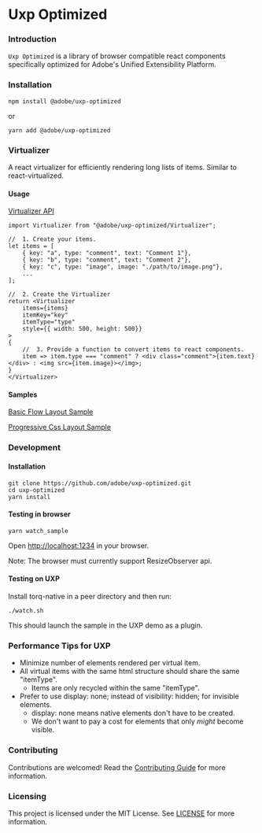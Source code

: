 Uxp Optimized
=============

### Introduction

`Uxp Optimized` is a library of browser compatible react components specifically optimized for Adobe's Unified Extensibility Platform.

### Installation

    npm install @adobe/uxp-optimized

or

    yarn add @adobe/uxp-optimized

### Virtualizer

A react virtualizer for efficiently rendering long lists of items. Similar to react-virtualized.

#### Usage

[Virtualizer API](./src/Virtualizer/VirtualizerApi.ts)

    import Virtualizer from "@adobe/uxp-optimized/Virtualizer";

    //  1. Create your items.
    let items = [
        { key: "a", type: "comment", text: "Comment 1"},
        { key: "b", type: "comment", text: "Comment 2"},
        { key: "c", type: "image", image: "./path/to/image.png"},
        ...
    ];

    //  2. Create the Virtualizer
    return <Virtualizer
        items={items}
        itemKey="key"
        itemType="type"
        style={{ width: 500, height: 500}}
    >
    {
        //  3. Provide a function to convert items to react components.
        item => item.type === "comment" ? <div class="comment">{item.text}</div> : <img src={item.image}></img>;
    }
    </Virtualizer>


#### Samples

[Basic Flow Layout Sample](./src/devsample/FlowLayout/App.tsx)

[Progressive Css Layout Sample](./src/devsample/ProgressiveCss/CssLayout.tsx)

### Development

#### Installation
    git clone https://github.com/adobe/uxp-optimized.git
    cd uxp-optimized
    yarn install

#### Testing in browser

    yarn watch_sample

Open [http://localhost:1234](http://localhost:1234) in your browser.

Note: The browser must currently support ResizeObserver api.

#### Testing on UXP

Install torq-native in a peer directory and then run:

    ./watch.sh

This should launch the sample in the UXP demo as a plugin.

### Performance Tips for UXP

- Minimize number of elements rendered per virtual item.
- All virtual items with the same html structure should share the same "itemType".
    - Items are only recycled within the same "itemType".
- Prefer to use display: none; instead of visibility: hidden; for invisible elements.
    - display: none means native elements don't have to be created.
    - We don't want to pay a cost for elements that only *might* become visible.

### Contributing

Contributions are welcomed! Read the [Contributing Guide](CONTRIBUTING.md) for more information.

### Licensing

This project is licensed under the MIT License. See [LICENSE](LICENSE) for more information.
